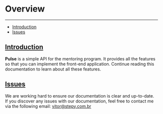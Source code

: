 # Overview

---

-   [Introduction](#introduction)
-   [Issues](#issues)

<a name="introduction"></a>

## [Introduction](#introduction)

**Pulse** is a simple API for the mentoring program. It provides all the features so that you can implement the front-end application. Continue reading this documentation to learn about all these features.

<a name="issues"></a>

## [Issues](#issues)

We are working hard to ensure our documentation is clear and up-to-date.
If you discover any issues with our documentation, feel free to contact me via the following email: [vitor@stepy.com.br](mailto:vitor@stepy.com.br?subject=Mentoria:%20Problemas%20na%20API%20ou%20documentação)

